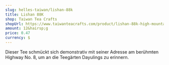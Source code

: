 ```yaml
---
slug: helles-taiwan/lishan-88k
title: Lishan 88K
shop: Taiwan Tea Crafts
shopUrl: https://www.taiwanteacrafts.com/product/lishan-88k-high-mountain-spring-oolong-tea/?attribute_pa_weight=250-g-8-82-oz-save-20&v=3a52f3c22ed6
amount: 12&hairsp;g
price: 0.47
currency: $
---
```

Dieser Tee schmückt sich demonstrativ mit seiner Adresse am berühmten Highway No.&nbsp;8, um an die Teegärten Dayulings zu erinnern.
